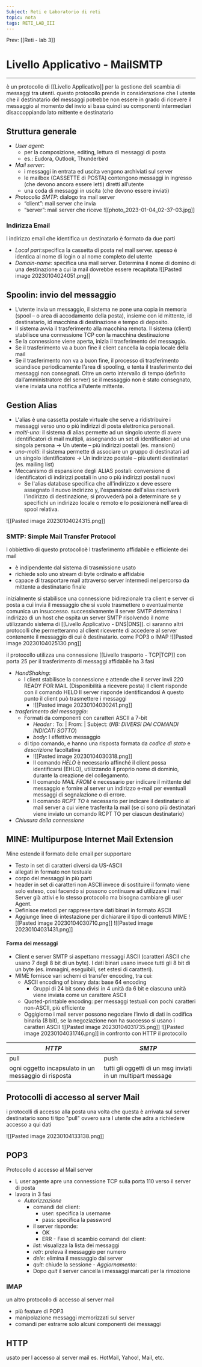 ```yaml
---
Subject: Reti e Laboratorio di reti
topic: nota
tags: RETI_LAB_III
---
```


Prev: [[Reti - lab 3]]

# Livello Applicativo - MailSMTP
---
è un protocollo di [[Livello Applicativo]]  per la gestione deli scambia di messaggi tra utenti. questo protocollo prende in considerazione che l utente che il destinatario del messaggi potrebbe non essere in grado di ricevere il messaggio al momento del invio si basa quindi su componenti intermediari disaccoppiando lato mittente e destinatario


## Struttura generale
- _User agent_: 
	- per la composizione, editing, lettura di messaggi di posta 
	- es.: Eudora, Outlook, Thunderbird 
- _Mail server_: 
	- i messaggi in entrata ed uscita vengono archiviati sul server 
	- le mailbox (CASSETTE di POSTA) contengono messaggi in ingresso (che devono ancora essere letti) diretti all’utente 
	- una coda di messaggi in uscita (che devono essere inviati)
- _Protocollo SMTP_: dialogo tra mail server
	- “client”: mail server che invia 
	- “server”: mail server che riceve
![[photo_2023-01-04_02-37-03.jpg]]


### Indirizza Email
l indirizzo email che identifica un destinatario è formato da due parti
- _Local part_:specifica la cassetta di posta nel mail server. spesso è identica al nome di login o al nome completo del utente
- _Domain-name_: specifica una mail server. Determina il nome di domino di una destinazione a cui la mail dovrebbe essere recapitata 
![[Pasted image 20230104024051.png]]

## Spoolin: invio del messaggio 
-  L’utente invia un messaggio, il sistema ne pone una copia in memoria (spool – o area di accodamento della posta), insieme con id mittente, id destinatario, id macchina di destinazione e tempo di deposito. 
- Il sistema avvia il trasferimento alla macchina remota. Il sistema (client) stabilisce una connessione TCP con la macchina destinazione 
- Se la connessione viene aperta, inizia il trasferimento del messaggio. 
- Se il trasferimento va a buon fine il client cancella la copia locale della mail 
- Se il trasferimento non va a buon fine, il processo di trasferimento scandisce periodicamente l’area di spooling, e tenta il trasferimento dei messaggi non consegnati. Oltre un certo intervallo di tempo (definito dall’amministratore del server) se il messaggio non è stato consegnato, viene inviata una notifica all’utente mittente.

## Gestion Alias
-  L'alias è una cassetta postale virtuale che serve a ridistribuire i messaggi verso uno o più indirizzi di posta elettronica personali. 
- _molti-uno_: il sistema di alias permette ad un singolo utente di avere identificatori di mail multipli, assegnando un set di identificatori ad una singola persona -> Un utente – più indirizzi postali (es. mansioni)
- _uno-molti_: il sistema permette di associare un gruppo di destinatari ad un singolo identificatore -> Un indirizzo postale – più utenti destinatari (es. mailing list) 
- Meccanismo di espansione degli ALIAS postali: conversione di identificatori di indirizzi postali in uno o più indirizzi postali nuovi 
	- Se l'alias database specifica che all'indirizzo x deve essere assegnato il nuovo indirizzo y, l'espansione dell'alias riscriverà l'indirizzo di destinazione; si provvederà poi a determinare se y specifichi un indirizzo locale o remoto e lo posizionerà nell'area di spool relativa.

![[Pasted image 20230104024315.png]]




### SMTP: Simple Mail Transfer Protocol
l obbiettivo di questo protocolloè l trasferimento affidabile e efficiente dei mail
- è indipendente dal sistema di trasmissione usato
- richiede solo uno stream di byte ordinato e affidabie
- capace di trasportare mail attraverso server intermedi nel percorso da mittente a destinatario finale



inizialmente si stabilisce una connessione bidirezionale tra client e server di posta a cui invia il messaggio che si vuole trasmettere o eventualmente comunica un insuccesso.
successivamente il server SMTP determina l indirizzo di un host che ospita un server SMTP risolvendo il nome utilizzando sistema di  [[Livello Applicativo - DNS|DNS]]. ci saranno altri protocolli che permetteranno al client ricevente di accedere al server contenente il messaggio di cui è destinatario. come POP3 o IMAP
![[Pasted image 20230104025130.png]]


il protocollo utilizza una connessione [[Livello trasporto - TCP|TCP]] con porta 25 per il trasferimento di messaggi affidabile
ha 3 fasi
- _HandShaking_:
	- l client stabilisce la connessione e attende che il server invii 220 READY FOR MAIL (Disponibilità a ricevere posta) Il client risponde con il comando HELO Il server risponde identificandosi A questo punto il client può trasmettere i messaggi
		- ![[Pasted image 20230104030241.png]]
- _trasferimento del messaggio_:
	- Formati da componenti   con caratteri ASCII a 7-bit
		- _Header_ : To:  | From: | Subject:  (_NB: DIVERSI DAI COMANDI INDICATI SOTTO_)
		- _body_: l effettivo messaggio
	- di tipo comando, e hanno una risposta formata da _codice di stato_ e _descrizione_ facoltativa
		- ![[Pasted image 20230104030318.png]]
		- Il comando _HELO_ è necessario affinché il client possa identificarsi (EHLO), utilizzando il proprio nome di dominio, durante la creazione del collegamento. 
		- Il comando _MAIL FROM_ è necessario per indicare il mittente del messaggio e fornire al server un indirizzo e‐mail per eventuali messaggi di segnalazione o di errore. 
		- Il comando  _RCPT TO_ è necessario per indicare il destinatario al mail server a cui viene trasferita la mail (se ci sono più destinatari viene inviato un comando RCPT TO per ciascun destinatario)
- _Chiusura della connessione_


## MINE: Multipurpose Internet Mail Extension
Mine estende il formato delle email per supportare
- Testo in set di caratteri diversi da US-ASCII
- allegati in formato non testuale 
- corpo del messaggi in più parti 
- header in set di caratteri non ASCII
invece di sostituire il formato viene solo esteso, cosi facendo si possono continuare ad utilizzare i mail Server già attivi e lo stesso protocollo ma bisogna cambiare gli user Agent.
- Definisce metodi per rappresentare dati binari in formato ASCII
- Aggiunge linee di intestazione per dichiarare il tipo di contenuti MIME
 ![[Pasted image 20230104030710.png]]
 ![[Pasted image 20230104031431.png]]

#### Forma dei messaggi
- Client e server SMTP si aspettano messaggi ASCII (caratteri ASCII che usano 7 degli 8 bit di un byte). I dati binari usano invece tutti gli 8 bit di un byte (es. immagini, eseguibili, set estesi di caratteri). 
- MIME fornisce vari schemi di transfer encoding, tra cui: 
	- ASCII encoding of binary data: base 64 encoding 
		- Gruppi di 24 bit sono divisi in 4 unità da 6 bit e ciascuna unità viene inviata come un carattere ASCII 
	- Quoted-printable encoding: per messaggi testuali con pochi caratteri non-ASCII, più efficiente 
	- Oggigiorno i mail server possono negoziare l’invio di dati in codifica binaria (8 bit), se la negoziazione non ha successo si usano i caratteri ASCII
![[Pasted image 20230104031735.png]]
![[Pasted image 20230104031746.png]]
in confronto con HTTP il protocollo 

| _HTTP_                                                 | _SMTP_                                                        |     
| ---------------------------------------------------- | ----------------------------------------------------------- | 
| pull                                                 | push                                                        |
| ogni oggetto incapsulato in un messaggio di risposta | tutti gli oggetti di un msg inviati in un multipart message |


## Protocolli di accesso al server Mail
i protocolli di accesso alla posta una volta che questa è arrivata sul server destinatario sono ti tipo  "pull" ovvero sara l utente che adra a richiedere accesso a qui dati

![[Pasted image 20230104133138.png]]

## POP3
Protocollo d accesso al Mail server
- L user agente apre una connessione TCP sulla porta 110 verso il server di posta
- lavora in 3 fasi
	-  _Autorizzazione_
		- comandi del client:
			 - user: specifica la username 
			 - pass: specifica la password 
		 - il server risponde: 
			 -  OK 
			 - ERR 
	  - Fase di scambio comandi del client:
		  - _list_: visualizza la lista dei messaggi 
		  - _retr_: preleva il messaggio per numero 
		  - _dele_: elimina il messaggio dal server 
		  - _quit_: chiude la sessione 
	  - _Aggiornamento_: 
		  - Dopo _quit_ il server cancella i messaggi marcati per la rimozione
### IMAP
un altro protocollo di accesso al server mail
- più feature di POP3
- manipolazione messaggi memorizzati sul server
- comandi per estrarre solo alcuni componenti dei messaggi
## HTTP
usato per l accesso al server mail
	es. HotMail, Yahoo!, Mail, etc.
